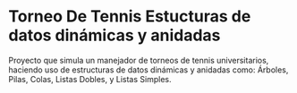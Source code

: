 # Torneo De Tennis Estucturas de datos dinámicas y anidadas
Proyecto que simula un manejador de torneos de tennis universitarios, haciendo uso de estructuras de datos dinámicas y anidadas como: Árboles, Pilas, Colas, Listas Dobles, y Listas Simples.
